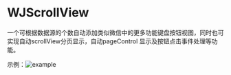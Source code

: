 # WJScrollView
一个可根据数据源的个数自动添加类似微信中的更多功能键盘按钮视图，同时也可实现自动scrollView分页显示，自动pageControl 显示及按钮点击事件处理等功能。

示例：![example](https://github.com/jerrywangjing/WJScrollView/raw/master/screenShots/example.gif)
